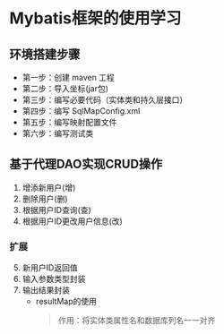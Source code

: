 # Mybatis框架的使用学习
## 环境搭建步骤
- 第一步：创建 maven 工程
- 第二步：导入坐标(jar包)
- 第三步：编写必要代码（实体类和持久层接口）
- 第四步：编写 SqlMapConfig.xml
- 第五步：编写映射配置文件
- 第六步：编写测试类

## 基于代理DAO实现CRUD操作
1. 增添新用户(增)
2. 删除用户(删)
3. 根据用户ID查询(查)
4. 根据用户ID更改用户信息(改)
### 扩展
5. 新用户ID返回值
6. 输入参数类型封装
7. 输出结果封装
   - resultMap的使用
     > 作用：将实体类属性名和数据库列名一一对齐
     
